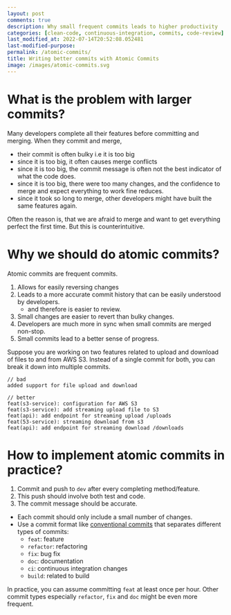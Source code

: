 ```yaml
---
layout: post
comments: true
description: Why small frequent commits leads to higher productivity
categories: [clean-code, continuous-integration, commits, code-review]
last_modified_at: 2022-07-14T20:52:08.052481
last-modified-purpose:
permalink: /atomic-commits/
title: Writing better commits with Atomic Commits
image: /images/atomic-commits.svg
---
```


# What is the problem with larger commits?

Many developers complete all their features before committing and merging. When they commit and merge, 
- their commit is often bulky i.e it is too big
- since it is too big, it often causes merge conflicts
- since it is too big, the commit message is often not the best indicator of what the code does.
- since it is too big, there were too many changes, and the confidence to merge and expect everything to work fine reduces.
- since it took so long to merge, other developers might have built the same features again.

Often the reason is, that we are afraid to merge and want to get everything perfect the first time. But this is counterintuitive.

# Why we should do atomic commits?

Atomic commits are frequent commits. 

1. Allows for easily reversing changes
2. Leads to a more accurate commit history that can be easily understood by developers.
    - and therefore is easier to review.
3. Small changes are easier to revert than bulky changes.
4. Developers are much more in sync when small commits are merged non-stop.
5. Small commits lead to a better sense of progress.

Suppose you are working on two features related to upload and download of files to and from AWS S3. Instead of a single commit for both, you can break it down into multiple commits.

```conventional-commits
// bad
added support for file upload and download

// better 
feat(s3-service): configuration for AWS S3
feat(s3-service): add streaming upload file to S3
feat(api): add endpoint for streaming upload /uploads 
feat(53-service): streaming download from s3
feat(api): add endpoint for streaming download /downloads
```

# How to implement atomic commits in practice?

1. Commit and push to `dev` after every completing method/feature.
2. This push should involve both test and code.
3. The commit message should be accurate.
- Each commit should only include a small number of changes.
- Use a commit format like [conventional commits](/conventional-commits) that separates different types of commits: 
    - `feat`: feature
    - `refactor`: refactoring
    - `fix`: bug fix
    - `doc`: documentation
    - `ci`: continuous integration changes
    - `build`: related to build

In practice, you can assume committing `feat` at least once per hour. Other commit types especially `refactor`, `fix` and `doc` might be even more frequent.
